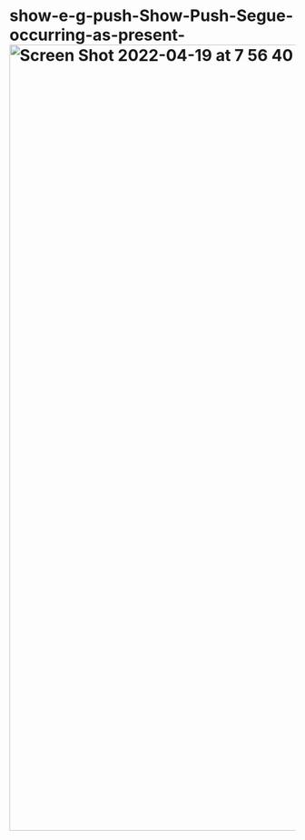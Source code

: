 # show-e-g-push-Show-Push-Segue-occurring-as-present-<img width="1385" alt="Screen Shot 2022-04-19 at 7 56 40 PM" src="https://user-images.githubusercontent.com/43860406/164020761-ffc90618-a19b-4d58-97d3-d6f05d6fa780.png">
